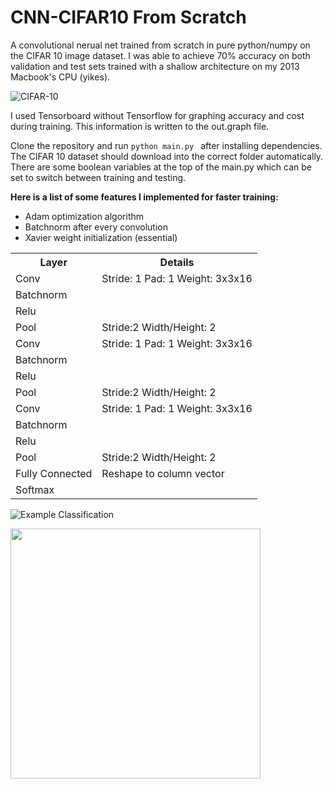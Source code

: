 # CNN-CIFAR10 From Scratch

A convolutional nerual net trained from scratch in pure python/numpy on the CIFAR 10 image dataset. I was able to achieve 70% accuracy on both validation and test sets trained with a shallow architecture on my 2013 Macbook's CPU (yikes).

![CIFAR-10](https://i.imgur.com/YO0GtpU.png)

I used Tensorboard without Tensorflow for graphing accuracy and cost during training. This information is written to the out.graph file.

Clone the repository and run `python main.py ` after installing dependencies. The CIFAR 10 dataset should download into the correct folder automatically. There are some boolean variables at the top of the main.py which can be set to switch between training and testing.

**Here is a list of some features I implemented for faster training:**

* Adam optimization algorithm
* Batchnorm after every convolution
* Xavier weight initialization (essential)

<table style="width:100%">
  <tr>
    <th>Layer</th>
    <th>Details</th>

  </tr>
  <tr>
    <td>Conv</td>
    <td>Stride: 1 Pad: 1 Weight: 3x3x16</td>
  </tr>
  <tr>
    <td>Batchnorm</td>
    <td></td>
  </tr>
  <tr>
    <td>Relu</td>
    <td></td>
  </tr>
  <tr>
    <td>Pool</td>
    <td>Stride:2 Width/Height: 2</td>
  </tr>
  <tr>
    <td>Conv</td>
    <td>Stride: 1 Pad: 1 Weight: 3x3x16</td>
  </tr>
  <tr>
    <td>Batchnorm</td>
    <td></td>

  </tr>
  <tr>
    <td>Relu</td>
    <td></td>
  </tr>
  <tr>
    <td>Pool</td>
    <td>Stride:2 Width/Height: 2</td>
  </tr>
  <tr>
    <td>Conv</td>
    <td>Stride: 1 Pad: 1 Weight: 3x3x16</td>
  </tr>
  <tr>
    <td>Batchnorm</td>
    <td></td>
  </tr>
  <tr>
    <td>Relu</td>
    <td></td>
  </tr>
  <tr>
    <td>Pool</td>
    <td>Stride:2 Width/Height: 2</td>
  </tr>
  <tr>
    <td>Fully Connected</td>
    <td>Reshape to column vector</td>
  </tr>
  <tr>
    <td>Softmax</td>
    <td></td>
  </tr>



</table>


![Example Classification](https://i.imgur.com/whl7Xrb.png)

<img src="https://i.imgur.com/YzK3VFL.png" width="400">
